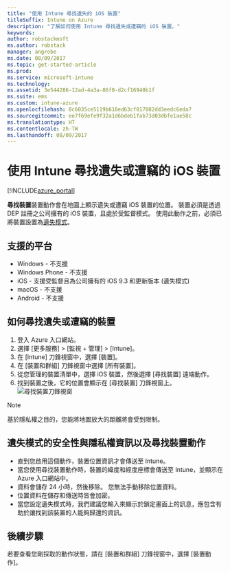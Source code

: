 ```yaml
---
title: "使用 Intune 尋找遺失的 iOS 裝置"
titleSuffix: Intune on Azure
description: "了解如何使用 Intune 尋找遺失或遭竊的 iOS 裝置。"
keywords: 
author: robstackmsft
ms.author: robstack
manager: angrobe
ms.date: 08/09/2017
ms.topic: get-started-article
ms.prod: 
ms.service: microsoft-intune
ms.technology: 
ms.assetid: 3e544286-12ad-4a3a-86f8-d2cf16940b1f
ms.suite: ems
ms.custom: intune-azure
ms.openlocfilehash: 8c6035ce5119b618ed63cf817082dd3eedc6eda7
ms.sourcegitcommit: ee7f69efe9f32a1d6bdeb1fab73d03dbfe1ae58c
ms.translationtype: HT
ms.contentlocale: zh-TW
ms.lasthandoff: 08/09/2017
---
```

# <a name="locate-lost-or-stolen-ios-devices-with-intune"></a>使用 Intune 尋找遺失或遭竊的 iOS 裝置


[!INCLUDE[azure_portal](./includes/azure_portal.md)]

**尋找裝置**裝置動作會在地圖上顯示遺失或遭竊 iOS 裝置的位置。 裝置必須是透過 DEP 註冊之公司擁有的 iOS 裝置，且處於受監督模式。 使用此動作之前，必須已將裝置設置為[遺失模式](/intune-azure/manage-devices/lost-mode.md)。

## <a name="supported-platforms"></a>支援的平台

- Windows - 不支援
- Windows Phone - 不支援
- iOS - 支援受監督且為公司擁有的 iOS 9.3 和更新版本 (遺失模式)
- macOS - 不支援
- Android - 不支援

## <a name="how-to-locate-a-lost-or-stolen-device"></a>如何尋找遺失或遭竊的裝置

1. 登入 Azure 入口網站。
2. 選擇 [更多服務]  >  [監視 + 管理]  >  [Intune]。
3. 在 [Intune] 刀鋒視窗中，選擇 [裝置]。
4. 在 [裝置和群組] 刀鋒視窗中選擇 [所有裝置]。
5. 從您管理的裝置清單中，選擇 iOS 裝置，然後選擇 [尋找裝置] 遠端動作。
6. 找到裝置之後，它的位置會顯示在 [尋找裝置] 刀鋒視窗上。
    ![尋找裝置刀鋒視窗](./media/locate-device.png)

>[!NOTE]
>基於隱私權之目的，您能將地圖放大的距離將會受到限制。

## <a name="security-and-privacy-information-for-the-lost-mode-and-locate-device-actions"></a>遺失模式的安全性與隱私權資訊以及尋找裝置動作
- 直到您啟用這個動作，裝置位置資訊才會傳送至 Intune。
- 當您使用尋找裝置動作時，裝置的緯度和經度座標會傳送至 Intune，並顯示在 Azure 入口網站中。
- 資料會儲存 24 小時，然後移除。 您無法手動移除位置資料。
- 位置資料在儲存和傳送時皆會加密。
- 當您設定遺失模式時，我們建議您輸入來顯示於鎖定畫面上的訊息，應包含有助於讓找到該裝置的人能夠歸還的資訊。


## <a name="next-steps"></a>後續步驟

若要查看您剛採取的動作狀態，請在 [裝置和群組] 刀鋒視窗中，選擇 [裝置動作]。